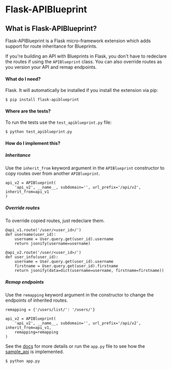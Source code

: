 Flask-APIBlueprint
==================

What is Flask-APIBlueprint?
-------------------------
Flask-APIBlueprint is a Flask micro-framework extension which adds support for
route inheritance for Blueprints.

If you're building an API with Blueprints in Flask, you don't have to redeclare the routes if using the `APIBlueprint` class. You can also override routes as you version your API and remap endpoints.

#### What do I need?

Flask. It will automatically be installed if you install the extension via pip:

```
$ pip install flask-apiblueprint
```


#### Where are the tests?

To run the tests use the `test_apiblueprint.py` file:

```
$ python test_apiblueprint.py
```

#### How do I implement this?

##### Inheritance
Use the `inherit_from` keyword argument in the `APIBlueprint` constructor to copy routes over from another `APIBlueprint`.

```
api_v2 = APIBlueprint(
    'api_v2', __name__, subdomain='', url_prefix='/api/v2', inherit_from=api_v1
)
```

##### Override routes
To override copied routes, just redeclare them.

```
@api_v1.route('/user/<user_id>/')
def username(user_id):
    username = User.query.get(user_id).username
    return jsonify(username=username)

@api_v2.route('/user/<user_id>/')
def user_info(user_id):
    username = User.query.get(user_id).username
    firstname = User.query.get(user_id).firstname
    return jsonify(data=dict(username=username, firstname=firstname))
```

##### Remap endpoints
Use the `remapping` keyword argument in the constructor to change the endpoints of inherited routes.

```
remapping = {'/users/list/': '/users/'}

api_v2 = APIBlueprint(
    'api_v2', __name__, subdomain='', url_prefix='/api/v2', inherit_from=api_v1,
    remapping=remapping
)

```

See the [docs](http://flask-apiblueprint.readthedocs.org/en/latest/) for more details or run the `app.py` file to see how the [sample_api](sample_api) is implemented.

```
$ python app.py
```
